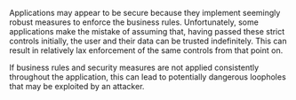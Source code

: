 Applications may appear to be secure because they implement seemingly robust measures to enforce the business rules. Unfortunately, some applications make the mistake of assuming that, having passed these strict controls initially, the user and their data can be trusted indefinitely. This can result in relatively lax enforcement of the same controls from that point on.

If business rules and security measures are not applied consistently throughout the application, this can lead to potentially dangerous loopholes that may be exploited by an attacker.